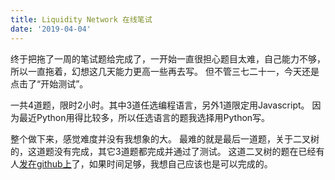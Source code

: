 ```yaml
---
title: Liquidity Network 在线笔试
date: '2019-04-04'
---
```



终于把拖了一周的笔试题给完成了，一开始一直很担心题目太难，自己能力不够，所以一直拖着，幻想这几天能力更高一些再去写。
但不管三七二十一，今天还是点击了“开始测试”。

一共4道题，限时2小时。其中3道任选编程语言，另外1道限定用Javascript。
因为最近Python用得比较多，所以任选语言的题我选择用Python写。

整个做下来，感觉难度并没有我想象的大。
最难的就是最后一道题，关于二叉树的，这道题没有完成，其它3道题都完成并通过了测试。
这道二叉树的题在已经有人[发在github上](https://github.com/xieqilu/Qilu-leetcode/blob/master/B219.GetSExpressionBT.cs)了，如果时间足够，我想自己应该也是可以完成的。
